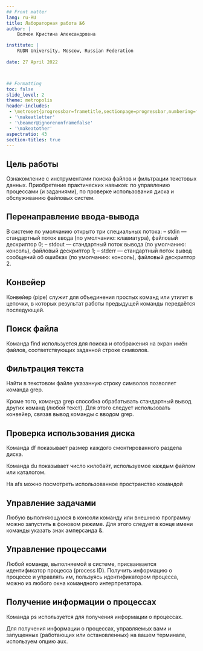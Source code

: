 ```yaml
---
## Front matter
lang: ru-RU
title: Лабораторная работа №6
author: |
	Волчок Кристина Александровна 

institute: |
	RUDN University, Moscow, Russian Federation
	
date: 27 April 2022



## Formatting
toc: false
slide_level: 2
theme: metropolis
header-includes: 
 - \metroset{progressbar=frametitle,sectionpage=progressbar,numbering=fraction}
 - '\makeatletter'
 - '\beamer@ignorenonframefalse'
 - '\makeatother'
aspectratio: 43
section-titles: true
---
```




## Цель работы
Ознакомление с инструментами поиска файлов и фильтрации текстовых данных.
Приобретение практических навыков: по управлению процессами (и заданиями), по
проверке использования диска и обслуживанию файловых систем.


## Перенаправление ввода-вывода
В системе по умолчанию открыто три специальных потока:
– stdin — стандартный поток ввода (по умолчанию: клавиатура), файловый дескриптор
0;
– stdout — стандартный поток вывода (по умолчанию: консоль), файловый дескриптор
1;
– stderr — стандартный поток вывод сообщений об ошибках (по умолчанию: консоль),
файловый дескриптор 2.

## Конвейер
Конвейер (pipe) служит для объединения простых команд или утилит в цепочки, в которых результат работы предыдущей команды передаётся последующей.


## Поиск файла
Команда find используется для поиска и отображения на экран имён файлов, соответствующих заданной строке символов.

##  Фильтрация текста

Найти в текстовом файле указанную строку символов позволяет команда grep.

Кроме того, команда grep способна обрабатывать стандартный вывод других команд
(любой текст). Для этого следует использовать конвейер, связав вывод команды с вводом
grep.

## Проверка использования диска

Команда df показывает размер каждого смонтированного раздела диска.

Команда du показывает число килобайт, используемое каждым файлом или каталогом.

На afs можно посмотреть использованное пространство командой
## Управление задачами

Любую выполняющуюся в консоли команду или внешнюю программу можно запустить
в фоновом режиме. Для этого следует в конце имени команды указать знак амперсанда
&.


## Управление процессами
Любой команде, выполняемой в системе, присваивается идентификатор процесса
(process ID). Получить информацию о процессе и управлять им, пользуясь идентификатором процесса, можно из любого окна командного интерпретатора.

## Получение информации о процессах

Команда ps используется для получения информации о процессах.

Для получения информации о процессах, управляемых вами и запущенных (работающих или остановленных) на вашем терминале, используем опцию aux.




